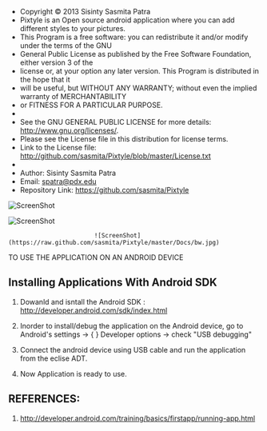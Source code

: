  * Copyright © 2013 Sisinty Sasmita Patra
 * Pixtyle is an Open source android application where you can add different styles to your pictures.
 * This Program is a free software: you can redistribute it and/or modify under the terms of the GNU 
 * General Public License as published by the Free Software Foundation, either version 3 of the 
 * license or, at your option any later version. This Program is distributed in the hope that it 
 * will be useful, but WITHOUT ANY WARRANTY;  without even the implied warranty of MERCHANTABILITY 
 * or FITNESS FOR A PARTICULAR PURPOSE.
 * 
 * See the GNU GENERAL PUBLIC LICENSE for more details: http://www.gnu.org/licenses/.
 * Please see the License file in this distribution for license terms.
 * Link to the License file: http://github.com/sasmita/Pixtyle/blob/master/License.txt
 *
 * Author: Sisinty Sasmita Patra
 * Email:  spatra@pdx.edu
 * Repository Link: https://github.com/sasmita/Pixtyle
 

![ScreenShot](https://raw.github.com/sasmita/Pixtyle/master/Docs/initial.jpg)

![ScreenShot](https://raw.github.com/sasmita/Pixtyle/master/Docs/original.jpg)
                            
                            ![ScreenShot](https://raw.github.com/sasmita/Pixtyle/master/Docs/bw.jpg)  


TO USE THE APPLICATION ON AN ANDROID DEVICE

 Installing Applications With Android SDK
 ----------------------------------------

1. Dowanld and isntall the Android SDK : http://developer.android.com/sdk/index.html

2. Inorder to install/debug the application on the Android device, go to 
   Android's settings -> { } Developer options -> check  "USB debugging"
   
3. Connect the android device using USB cable and run the application from the eclise ADT.

4. Now Application is ready to use.

   
 REFERENCES:
 -----------

1. http://developer.android.com/training/basics/firstapp/running-app.html
